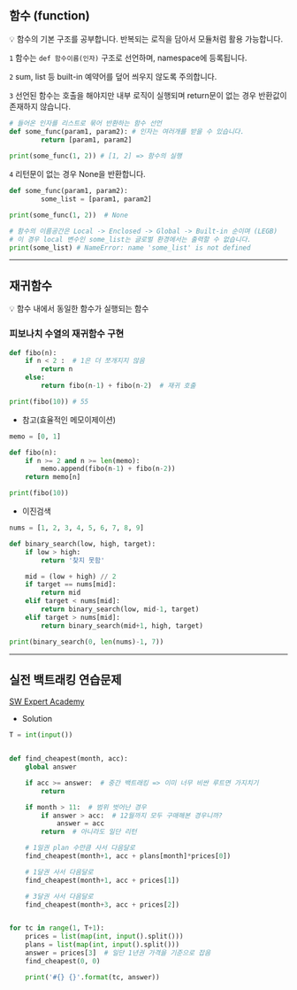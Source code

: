 ## 함수 (function)

<aside>
💡 함수의 기본 구조를 공부합니다. 반복되는 로직을 담아서 모듈처럼 활용 가능합니다.

</aside>

`1` 함수는 `def 함수이름(인자)` 구조로 선언하며, namespace에 등록됩니다.

`2` sum, list 등 built-in 예약어를 덮어 씌우지 않도록 주의합니다.

`3` 선언된 함수는 호출을 해야지만 내부 로직이 실행되며 return문이 없는 경우 반환값이 존재하지 않습니다.

```python
# 들어온 인자를 리스트로 묶어 반환하는 함수 선언
def some_func(param1, param2): # 인자는 여러개를 받을 수 있습니다.
		return [param1, param2]
		
print(some_func(1, 2)) # [1, 2] => 함수의 실행
```

`4` 리턴문이 없는 경우 None을 반환합니다.

```python
def some_func(param1, param2):
		some_list = [param1, param2]

print(some_func(1, 2))  # None

# 함수의 이름공간은 Local -> Enclosed -> Global -> Built-in 순이며 (LEGB)
# 이 경우 local 변수인 some_list는 글로벌 환경에서는 출력할 수 없습니다.
print(some_list) # NameError: name 'some_list' is not defined
```

---

## 재귀함수

<aside>
💡 함수 내에서 동일한 함수가 실행되는 함수

</aside>

### 피보나치 수열의 재귀함수 구현

```python
def fibo(n):
	if n < 2 :  # 1은 더 쪼개지지 않음
		return n
	else:
		return fibo(n-1) + fibo(n-2)  # 재귀 호출

print(fibo(10)) # 55
```

- 참고(효율적인 메모이제이션)

```python
memo = [0, 1]

def fibo(n):
    if n >= 2 and n >= len(memo):
        memo.append(fibo(n-1) + fibo(n-2))
    return memo[n]

print(fibo(10))
```

- 이진검색

```python
nums = [1, 2, 3, 4, 5, 6, 7, 8, 9]

def binary_search(low, high, target):
    if low > high:
        return '찾지 못함'

    mid = (low + high) // 2
    if target == nums[mid]:
        return mid
    elif target < nums[mid]:
        return binary_search(low, mid-1, target)
    elif target > nums[mid]:
        return binary_search(mid+1, high, target)

print(binary_search(0, len(nums)-1, 7))
```

---

## 실전 백트래킹 연습문제

[SW Expert Academy](https://swexpertacademy.com/main/code/problem/problemDetail.do?contestProbId=AV5PpFQaAQMDFAUq)

- Solution
```python
T = int(input())


def find_cheapest(month, acc):
    global answer

    if acc >= answer:  # 중간 백트래킹 => 이미 너무 비싼 루트면 가지치기
        return

    if month > 11:  # 범위 벗어난 경우
        if answer > acc:  # 12월까지 모두 구매해본 경우니까?
            answer = acc
        return  # 아니라도 일단 리턴

    # 1일권 plan 수만큼 사서 다음달로
    find_cheapest(month+1, acc + plans[month]*prices[0])

    # 1달권 사서 다음달로
    find_cheapest(month+1, acc + prices[1])

    # 3달권 사서 다음달로
    find_cheapest(month+3, acc + prices[2])


for tc in range(1, T+1):
    prices = list(map(int, input().split()))
    plans = list(map(int, input().split()))
    answer = prices[3]  # 일단 1년권 가격을 기준으로 잡음
    find_cheapest(0, 0)

    print('#{} {}'.format(tc, answer))
```